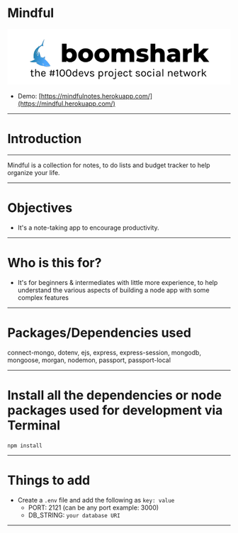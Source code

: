 # Mindful

![Mindful](https://raw.githubusercontent.com/jamespro/boomshark/main/public/img/banner.png)

* Demo: [https://mindfulnotes.herokuapp.com/](https://mindful.herokuapp.com/)

---

# Introduction

---

Mindful is a collection for notes, to do lists and budget tracker to help organize your life.

---

# Objectives

- It's a note-taking app to encourage productivity.

---

# Who is this for?

- It's for beginners & intermediates with little more experience, to help understand the various aspects of building a node app with some complex features

---

# Packages/Dependencies used

connect-mongo, dotenv, ejs, express, express-session, mongodb, mongoose, morgan, nodemon, passport, passport-local

---

# Install all the dependencies or node packages used for development via Terminal

`npm install`

---

# Things to add

- Create a `.env` file and add the following as `key: value`
  - PORT: 2121 (can be any port example: 3000)
  - DB_STRING: `your database URI`
 ---


